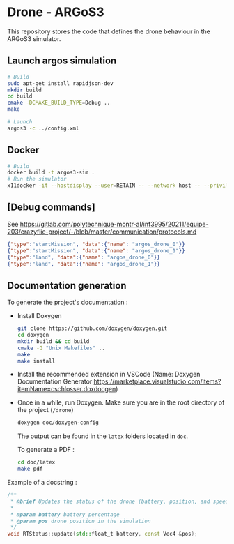 # Drone - ARGoS3

This repository stores the code that defines the drone behaviour in the ARGoS3
simulator.

## Launch argos simulation

```bash
# Build
sudo apt-get install rapidjson-dev
mkdir build
cd build
cmake -DCMAKE_BUILD_TYPE=Debug ..
make

# Launch
argos3 -c ../config.xml
```

## Docker
```bash
# Build
docker build -t argos3-sim .
# Run the simulator
x11docker -it --hostdisplay --user=RETAIN -- --network host -- --privileged argos3-sim argos3 -c /drone/config.xml
```

## [Debug commands]
See https://gitlab.com/polytechnique-montr-al/inf3995/20211/equipe-203/crazyflie-project/-/blob/master/communication/protocols.md
```json
{"type":"startMission", "data":{"name": "argos_drone_0"}}
{"type":"startMission", "data":{"name": "argos_drone_1"}}
{"type":"land", "data":{"name": "argos_drone_0"}}
{"type":"land", "data":{"name": "argos_drone_1"}}
```

## Documentation generation
To generate the project's documentation :

* Install Doxygen
  ```bash
  git clone https://github.com/doxygen/doxygen.git
  cd doxygen
  mkdir build && cd build
  cmake -G "Unix Makefiles" ..
  make
  make install
  ```
* Install the recommended extension in VSCode (Name: Doxygen Documentation Generator https://marketplace.visualstudio.com/items?itemName=cschlosser.doxdocgen)

* Once in a while, run Doxygen. Make sure you are in the root directory of the project (`/drone`)
  ```bash
  doxygen doc/doxygen-config
  ```

  The output can be found in the `latex` folders located in `doc`.

  To generate a PDF :
  ```bash
  cd doc/latex
  make pdf
  ```

Example of a docstring :
```C++
/**
 * @brief Updates the status of the drone (battery, position, and speed)
 *
 * @param battery battery percentage
 * @param pos drone position in the simulation
 */
void RTStatus::update(std::float_t battery, const Vec4 &pos);
```
